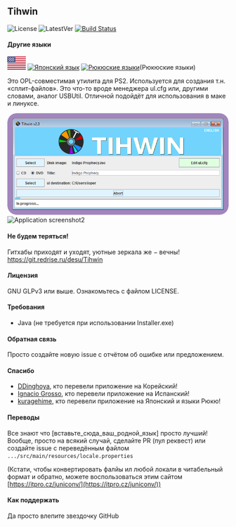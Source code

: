 ## Tihwin
![License](https://img.shields.io/badge/License-GPLv3-blue.svg) ![LatestVer](https://img.shields.io/github/release/developersu/Tihwin.svg) [![Build Status](https://ci.redrise.ru/api/badges/desu/Tihwin/status.svg)](https://ci.redrise.ru/desu/Tihwin)

#### Другие языки
[![Английский язык](flag/us-flag)](README.md)
[![Японский язык](flag/jp-flag)](README_JP.md) 
[![Рюкюские языки](flag/jp-flag)](README_RYU.md)(Рюкюские языки)

Это OPL-совместимая утилита для PS2. Используется для создания т.н. «сплит-файлов». Это что-то вроде менеджера ul.cfg или, другими словами, аналог USBUtil. Отличной подойдёт для использования в маке и линуксе.

![Application screenshot1](screenshots/1.png)
![Application screenshot2](screenshots/2.png)

#### Не будем теряться!

Гитхабы приходят и уходят, уютные зеркала же − вечны! https://git.redrise.ru/desu/Tihwin

#### Лицензия

GNU GLPv3 или выше. Ознакомьтесь с файлом LICENSE.

#### Требования

* Java (не требуется при использовании Installer.exe)

#### Обратная связь

Просто создайте новую issue с отчётом об ошибке или предложением.

#### Спасибо

* [DDinghoya](https://github.com/DDinghoya), кто перевели приложение на Корейский!
* [Ignacio Grosso](https://github.com/blckbearx), кто перевели приложение на Испанский!
* [kuragehime](https://github.com/kuragehimekurara1), кто перевели приложение на Японский и языки Рюкю!

#### Переводы

Все знают что [вставьте_сюда_ваш_родной_язык] просто лучший! Вообще, просто на всякий случай, сделайте PR (пул реквест) или создайте issue с переведённым файлом `.../src/main/resources/locale.properties`

(Кстати, чтобы конвертировать фалйы ил любой локали в читабельный формат и обратно, можете воспользоваться этим сайтом [https://itpro.cz/juniconv/](https://itpro.cz/juniconv/))

#### Как поддержать

Да просто влепите звездочку GitHub
